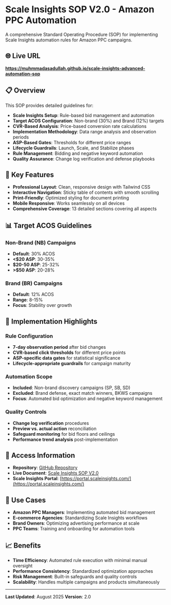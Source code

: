 # Scale Insights SOP V2.0 - Amazon PPC Automation

A comprehensive Standard Operating Procedure (SOP) for implementing Scale Insights automation rules for Amazon PPC campaigns.

## 🌐 Live URL

**https://muhmmadasadullah.github.io/scale-insights-advanced-automation-sop**

## 📋 Overview

This SOP provides detailed guidelines for:

- **Scale Insights Setup**: Rule-based bid management and automation
- **Target ACOS Configuration**: Non-brand (30%) and Brand (12%) targets
- **CVR-Based Analysis**: Price-based conversion rate calculations
- **Implementation Methodology**: Data range analysis and observation periods
- **ASP-Based Gates**: Thresholds for different price ranges
- **Lifecycle Guardrails**: Launch, Scale, and Stabilize phases
- **Rule Management**: Bidding and negative keyword automation
- **Quality Assurance**: Change log verification and defense playbooks

## 🚀 Key Features

- **Professional Layout**: Clean, responsive design with Tailwind CSS
- **Interactive Navigation**: Sticky table of contents with smooth scrolling
- **Print-Friendly**: Optimized styling for document printing
- **Mobile Responsive**: Works seamlessly on all devices
- **Comprehensive Coverage**: 13 detailed sections covering all aspects

## 📊 Target ACOS Guidelines

### Non-Brand (NB) Campaigns
- **Default**: 30% ACOS
- **<$20 ASP**: 30-35%
- **$20-50 ASP**: 25-32%
- **>$50 ASP**: 20-28%

### Brand (BR) Campaigns
- **Default**: 12% ACOS
- **Range**: 8-15%
- **Focus**: Stability over growth

## 🔧 Implementation Highlights

### Rule Configuration
- **7-day observation period** after bid changes
- **CVR-based click thresholds** for different price points
- **ASP-specific data gates** for statistical significance
- **Lifecycle-appropriate guardrails** for campaign maturity

### Automation Scope
- **Included**: Non-brand discovery campaigns (SP, SB, SD)
- **Excluded**: Brand defense, exact match winners, BKWS campaigns
- **Focus**: Automated bid optimization and negative keyword management

### Quality Controls
- **Change log verification** procedures
- **Preview vs. actual action** reconciliation
- **Safeguard monitoring** for bid floors and ceilings
- **Performance trend analysis** post-implementation

## 📱 Access Information

- **Repository**: [GitHub Repository](https://github.com/muhmmadasadullah/scale-insights-advanced-automation-sop)
- **Live Document**: [Scale Insights SOP V2.0](https://muhmmadasadullah.github.io/scale-insights-advanced-automation-sop)
- **Scale Insights Portal**: [https://portal.scaleinsights.com/](https://portal.scaleinsights.com/)

## 🎯 Use Cases

- **Amazon PPC Managers**: Implementing automated bid management
- **E-commerce Agencies**: Standardizing Scale Insights workflows  
- **Brand Owners**: Optimizing advertising performance at scale
- **PPC Teams**: Training and onboarding for automation tools

## 📈 Benefits

- **Time Efficiency**: Automated rule execution with minimal manual oversight
- **Performance Consistency**: Standardized optimization approaches
- **Risk Management**: Built-in safeguards and quality controls
- **Scalability**: Handles multiple campaigns and products simultaneously

---

**Last Updated**: August 2025
**Version**: 2.0